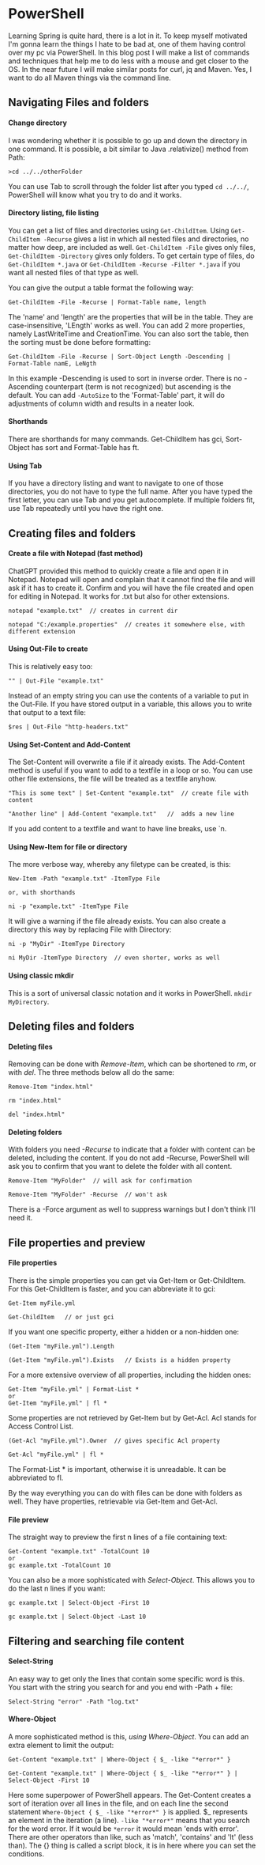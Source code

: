 # PowerShell

Learning Spring is quite hard, there is a lot in it. To keep myself motivated I'm gonna learn the things I hate to be bad at, one of them having control over my pc via PowerShell. In this blog post I will make a list of commands and techniques that help me to do less with a mouse and get closer to the OS. In the near future I will make similar posts for curl, jq and Maven. Yes, I want to do all Maven things via the command line.

## Navigating Files and folders

#### Change directory

I was wondering whether it is possible to go up and down the directory in one command. It is possible, a bit similar to Java .relativize() method from Path:

```
>cd ../../otherFolder
```

You can use Tab to scroll through the folder list after you typed ```cd ../../```, PowerShell will know what you try to do and it works.

#### Directory listing, file listing

You can get a list of files and directories using ```Get-ChildItem```. Using ```Get-ChildItem -Recurse``` gives a list in which all nested files and directories, no matter how deep, are included as well. ```Get-ChildItem -File``` gives only files, ```Get-ChildItem -Directory``` gives only folders. To get certain type of files, do ```Get-ChildItem *.java``` or ```Get-ChildItem -Recurse -Filter *.java``` if you want all nested files of that type as well.

You can give the output a table format the following way:

```
Get-ChildItem -File -Recurse | Format-Table name, length
```

The 'name' and 'length' are the properties that will be in the table. They are case-insensitive, 'LEngth' works as well. You can add 2 more properties, namely LastWriteTime and CreationTime. You can also sort the table, then the sorting must be done before formatting:

```
Get-ChildItem -File -Recurse | Sort-Object Length -Descending | Format-Table namE, LeNgth
```

In this example -Descending is used to sort in inverse order. There is no -Ascending counterpart (term is not recognized) but ascending is the default. You can add ```-AutoSize``` to the 'Format-Table' part, it will do adjustments of column width and results in a neater look.

#### Shorthands

There are shorthands for many commands. Get-ChildItem has gci, Sort-Object has sort and Format-Table has ft.

#### Using Tab

If you have a directory listing and want to navigate to one of those directories, you do not have to type the full name. After you have typed the first letter, you can use Tab and you get autocomplete. If multiple folders fit, use Tab repeatedly until you have the right one.

## Creating files and folders

#### Create a file with Notepad (fast method)

ChatGPT provided this method to quickly create a file and open it in Notepad. Notepad will open and complain that it cannot find the file and will ask if it has to create it. Confirm and you will have the file created and open for editing in Notepad. It works for .txt but also for other extensions.

```
notepad "example.txt"  // creates in current dir

notepad "C:/example.properties"  // creates it somewhere else, with different extension
```

#### Using Out-File to create

This is relatively easy too:

```
"" | Out-File "example.txt"
```

Instead of an empty string you can use the contents of a variable to put in the Out-File. If you have stored output in a variable, this allows you to write that output to a text file:

```
$res | Out-File "http-headers.txt"
```

#### Using Set-Content and Add-Content

The Set-Content will overwrite a file if it already exists. The Add-Content method is useful if you want to add to a textfile in a loop or so. You can use other file extensions, the file will be treated as a textfile anyhow.

```
"This is some text" | Set-Content "example.txt"  // create file with content

"Another line" | Add-Content "example.txt"   //  adds a new line
```

If you add content to a textfile and want to have line breaks, use \`n. 

#### Using New-Item for file or directory

The more verbose way, whereby any filetype can be created, is this:

```
New-Item -Path "example.txt" -ItemType File

or, with shorthands

ni -p "example.txt" -ItemType File
```

It will give a warning if the file already exists. You can also create a directory this way by replacing File with Directory:

```
ni -p "MyDir" -ItemType Directory

ni MyDir -ItemType Directory  // even shorter, works as well

```

#### Using classic mkdir

This is a sort of universal classic notation and it works in PowerShell. ```mkdir MyDirectory```.


## Deleting files and folders

#### Deleting files

Removing can be done with _Remove-Item_, which can be shortened to _rm_, or with _del_. The three methods below all do the same:

```
Remove-Item "index.html"

rm "index.html"

del "index.html"
```

#### Deleting folders

With folders you need *-Recurse* to indicate that a folder with content can be deleted, including the content. If you do not add -Recurse, PowerShell will ask you to confirm that you want to delete the folder with all content.

```
Remove-Item "MyFolder"  // will ask for confirmation

Remove-Item "MyFolder" -Recurse  // won't ask
```

There is a -Force argument as well to suppress warnings but I don't think I'll need it.

## File properties and preview

#### File properties

There is the simple properties you can get via Get-Item or Get-ChildItem. For this Get-ChildItem is faster, and you can abbreviate it to gci:

```
Get-Item myFile.yml

Get-ChildItem   // or just gci
```

If you want one specific property, either a hidden or a non-hidden one:

```
(Get-Item "myFile.yml").Length

(Get-Item "myFile.yml").Exists   // Exists is a hidden property
```

For a more extensive overview of all properties, including the hidden ones:

```
Get-Item "myFile.yml" | Format-List *
or 
Get-Item "myFile.yml" | fl *
```

Some properties are not retrieved by Get-Item but by Get-Acl. Acl stands for Access Control List.

```
(Get-Acl "myFile.yml").Owner  // gives specific Acl property

Get-Acl "myFile.yml" | fl *
```

The Format-List * is important, otherwise it is unreadable. It can be abbreviated to fl.

By the way everything you can do with files can be done with folders as well. They have properties, retrievable via Get-Item and Get-Acl.

#### File preview

The straight way to preview the first n lines of a file containing text:

```
Get-Content "example.txt" -TotalCount 10
or 
gc example.txt -TotalCount 10
```

You can also be a more sophisticated with *Select-Object*. This allows you to do the last n lines if you want:

```
gc example.txt | Select-Object -First 10

gc example.txt | Select-Object -Last 10
```

## Filtering and searching file content

#### Select-String

An easy way to get only the lines that contain some specific word is this. You start with the string you search for and you end with -Path + file:

```
Select-String "error" -Path "log.txt"
```

#### Where-Object

A more sophisticated method is this, _using Where-Object_. You can add an extra element to limit the output:

```
Get-Content "example.txt" | Where-Object { $_ -like "*error*" }

Get-Content "example.txt" | Where-Object { $_ -like "*error*" } | Select-Object -First 10
```

Here some superpower of PowerShell appears. The Get-Content creates a sort of iteration over all lines in the file, and on each line the second statement ```Where-Object { $_ -like "*error*" }``` is applied. $_ represents an element in the iteration (a line). ```-like "*error*"``` means that you search for the word error. If it would be ```*error``` it would mean 'ends with error'. There are other operators than like, such as 'match', 'contains' and 'lt' (less than). The {} thing is called a script block, it is in here where you can set the conditions.


